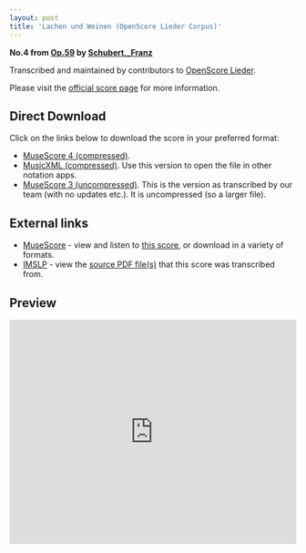 ```yaml
---
layout: post
title: 'Lachen und Weinen (OpenScore Lieder Corpus)'
---
```


__No.4 from [Op.59](https://fourscoreandmore.org/openscore/lieder/Schubert%2C_Franz/Op.59/) by [Schubert,_Franz](https://fourscoreandmore.org/openscore/lieder/Schubert%2C_Franz)__

Transcribed and maintained by contributors to [OpenScore Lieder].

Please visit the [official score page] for more information.

[official score page]: https://musescore.com/openscore-lieder-corpus/scores/4982491
[OpenScore Lieder]: https://musescore.com/openscore-lieder-corpus

## Direct Download

Click on the links below to download the score in your preferred format:
- [MuseScore 4 (compressed)](https://fourscoreandmore.org/openscore/lieder/Schubert%2C_Franz/Op.59/4_Lachen_und_Weinen.mscz).
- [MusicXML (compressed)](https://fourscoreandmore.org/openscore/lieder/Schubert%2C_Franz/Op.59/4_Lachen_und_Weinen.mxl). Use this version to open the file in other notation apps.
- [MuseScore 3 (uncompressed)](https://raw.githubusercontent.com/OpenScore/Lieder/refs/heads/main/scores/Schubert%2C_Franz/Op.59/4_Lachen_und_Weinen/lc4982491.mscx). This is the version as transcribed by our team (with no updates etc.). It is uncompressed (so a larger file).

## External links

- [MuseScore] - view and listen to [this score][MuseScore], or download in a variety of formats.
- [IMSLP] - view the [source PDF file(s)][IMSLP] that this score was transcribed from.

[MuseScore]: https://musescore.com/score/4982491
[IMSLP]: https://imslp.org/wiki/Special:ReverseLookup/61113

## Preview

<iframe width="100%" height="394" src="https://musescore.com/openscore-lieder-corpus/scores/4982491/embed" frameborder="0" allowfullscreen allow="autoplay; fullscreen"></iframe>
